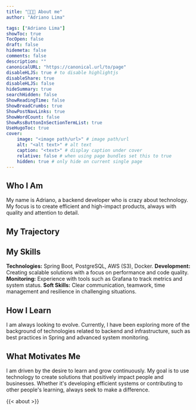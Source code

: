 ```yaml
---
title: "👩🏻‍💻 About me"
author: "Adriano Lima"

tags: ["Adriano Lima"]
showToc: true
TocOpen: false
draft: false
hidemeta: false
comments: false
description: ""
canonicalURL: "https://canonical.url/to/page"
disableHLJS: true # to disable highlightjs
disableShare: true
disableHLJS: false
hideSummary: true
searchHidden: false
ShowReadingTime: false
ShowBreadCrumbs: true
ShowPostNavLinks: true
ShowWordCount: false
ShowRssButtonInSectionTermList: true
UseHugoToc: true
cover:
    image: "<image path/url>" # image path/url
    alt: "<alt text>" # alt text
    caption: "<text>" # display caption under cover
    relative: false # when using page bundles set this to true
    hidden: true # only hide on current single page
---
```


## **Who I Am**
My name is Adriano, a backend developer who is crazy about technology. My focus is to create efficient and high-impact products, always with quality and attention to detail.

## **My Trajectory**

## **My Skills**
**Technologies:** Spring Boot, PostgreSQL, AWS (S3), Docker.
**Development:** Creating scalable solutions with a focus on performance and code quality.
**Monitoring:** Experience with tools such as Grafana to track metrics and system status.
**Soft Skills:** Clear communication, teamwork, time management and resilience in challenging situations.

## **How ​​I Learn**
I am always looking to evolve. Currently, I have been exploring more of the background of technologies related to backend and infrastructure, such as best practices in Spring and advanced system monitoring.

## **What Motivates Me**
I am driven by the desire to learn and grow continuously. My goal is to use technology to create solutions that positively impact people and businesses. Whether it's developing efficient systems or contributing to other people's learning, always seek to make a difference.

{{< about >}}
